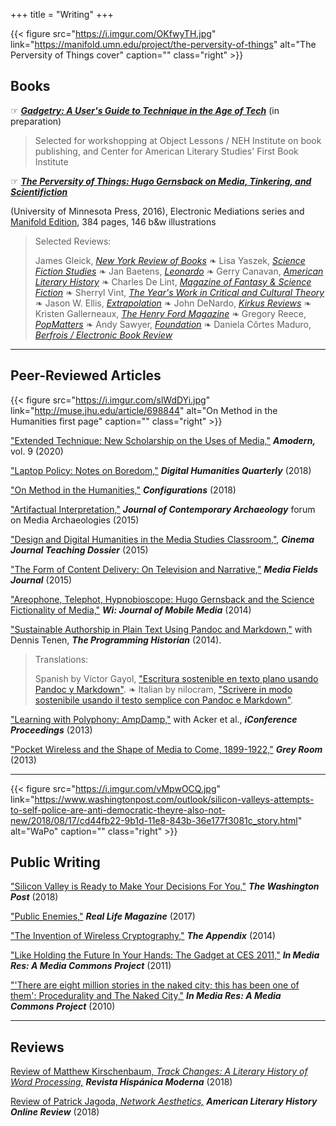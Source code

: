 +++
title = "Writing"
+++

{{< figure src="https://i.imgur.com/OKfwyTH.jpg" link="https://manifold.umn.edu/project/the-perversity-of-things" alt="The Perversity of Things cover" caption="" class="right" >}}

## Books

☞ [**_Gadgetry: A User's Guide to Technique in the Age of Tech_**](https://gadgetry.wythoff.net/) (in preparation)

> Selected for workshopping at Object Lessons / NEH Institute on book publishing, and Center for American Literary Studies' First Book Institute

☞ [**_The Perversity of Things: Hugo Gernsback on Media, Tinkering, and Scientifiction_**](https://www.upress.umn.edu/book-division/books/the-perversity-of-things)

(University of Minnesota Press, 2016), Electronic Mediations series and [Manifold Edition](https://manifold.umn.edu/project/the-perversity-of-things), 384 pages, 146 b&w illustrations

> Selected Reviews:
>
> James Gleick, [*New York Review of Books*](http://www.nybooks.com/daily/2017/01/31/hugo-gernsback-making-of-future-man/) ❧ Lisa Yaszek, [*Science Fiction Studies*](http://wythoff.net/pdf/yaszek_review.pdf) ❧ Jan Baetens, [*Leonardo*](https://www.leonardo.info/review/2017/02/review-of-the-perversity-of-things-hugo-gernsback-on-media-tinkering-and) ❧ Gerry Canavan, [*American Literary History*](http://wythoff.net/pdf/canavan_review.pdf) ❧ Charles De Lint, [*Magazine of Fantasy & Science Fiction*](/pdf/delint_review.pdf) ❧ Sherryl Vint, [*The Year's Work in Critical and Cultural Theory*](http://wythoff.net/pdf/vint_review.pdf) ❧ Jason W. Ellis, [*Extrapolation*](http://wythoff.net/pdf/ellis_review.pdf) ❧ John DeNardo, [*Kirkus Reviews*](https://www.kirkusreviews.com/features/learn-more-about-creators-science-fiction/) ❧ Kristen Gallerneaux, [*The Henry Ford Magazine*](http://wythoff.net/pdf/fordmuseum_review.pdf) ❧ Gregory Reece, [*PopMatters*](http://www.popmatters.com/review/hugh-gernsback-the-perversity-of-things-by-grant-wythoff/) ❧ Andy Sawyer, [*Foundation*](http://wythoff.net/pdf/sawyer_review.pdf) ❧ Daniela Côrtes Maduro, [*Berfrois / Electronic Book Review*](https://www.berfrois.com/2018/09/tinkering-with-media-and-fiction/)

<!-- Angelo Paura, [*Motherboard Italy (Vice)*](https://motherboard.vice.com/it/article/profilo-hugo-gernsback-amazing-stories / https://medium.com/italia/hugo-gernsback-luomo-che-ci-ha-fatto-innamorare-del-futuro-ec2fb2fbeebf#.j9f1l9x5y) ❧ Aurelio Cianciotta, [*Neural*](http://neural.it/2017/05/edited-by-grant-wythoff-the-perversity-of-things-hugo-gernsback-on-media-tinkering-and-scientifiction/) -->

<!-- {{< figure src="https://i.imgur.com/2O38NUc.jpg" alt="The Perversity of Things excerpt" caption="" class="right" >}} -->

***********

## Peer-Reviewed Articles

{{< figure src="https://i.imgur.com/slWdDYi.jpg" link="http://muse.jhu.edu/article/698844" alt="On Method in the Humanities first page" caption="" class="right" >}}

["Extended Technique: New Scholarship on the Uses of Media,"](https://amodern.net/article/amodern-9-techniques-technologies/) **_Amodern,_** vol. 9 (2020)

["Laptop Policy: Notes on Boredom,"](http://www.digitalhumanities.org/dhq/vol/12/2/000391/000391.html) **_Digital Humanities Quarterly_** (2018)

["On Method in the Humanities,"](http://muse.jhu.edu/article/698844) **_Configurations_** (2018)

["Artifactual Interpretation,"](http://wythoff.net/pdf/Wythoff_2015_Artifactual_Interpretation.pdf) **_Journal of Contemporary Archaeology_** forum on Media Archaeologies (2015)

["Design and Digital Humanities in the Media Studies Classroom,"](http://www.teachingmedia.org/design-and-dh-in-the-media-studies-classroom/), **_Cinema Journal Teaching Dossier_** (2015)

["The Form of Content Delivery: On Television and Narrative,"](http://mediafieldsjournal.squarespace.com/the-form-of-content-delivery/) **_Media Fields Journal_** (2015)

["Areophone, Telephot, Hypnobioscope: Hugo Gernsback and the Science Fictionality of Media,"](http://wi.mobilities.ca/grant-wythoff-aerophone-telephot-hypnobioscope-hugo-gernsbacks-media-theory/) **_Wi: Journal of Mobile Media_** (2014)

["Sustainable Authorship in Plain Text Using Pandoc and Markdown,"](http://programminghistorian.org/lessons/sustainable-authorship-in-plain-text-using-pandoc-and-markdown) with Dennis Tenen, **_The Programming Historian_** (2014).

> Translations:
>
> Spanish by Víctor Gayol, ["Escritura sostenible en texto plano usando Pandoc y Markdown"](https://programminghistorian.org/es/lecciones/escritura-sostenible-usando-pandoc-y-markdown). ❧ Italian by nilocram, ["Scrivere in modo sostenibile usando il testo semplice con Pandoc e Markdown"](https://nilocram.wordpress.com/2019/05/11/scrittura-sostenibile-con-markdown-e-pandoc/).

["Learning with Polyphony: AmpDamp,"](https://www.ideals.illinois.edu/bitstream/handle/2142/42533/525.pdf) with Acker et al., **_iConference Proceedings_** (2013)

["Pocket Wireless and the Shape of Media to Come, 1899-1922,"](http://wythoff.net/pdf/Wythoff_2013_Pocket_Wireless_and_the_Shape_of_Media_to_Come,_1899–1922.pdf) **_Grey Room_** (2013)

***********

{{< figure src="https://i.imgur.com/vMpwOCQ.jpg" link="https://www.washingtonpost.com/outlook/silicon-valleys-attempts-to-self-police-are-anti-democratic-theyre-also-not-new/2018/08/17/cd44fb22-9b1d-11e8-843b-36e177f3081c_story.html" alt="WaPo" caption="" class="right" >}}

## Public Writing

["Silicon Valley is Ready to Make Your Decisions For You,"](https://www.washingtonpost.com/outlook/silicon-valleys-attempts-to-self-police-are-anti-democratic-theyre-also-not-new/2018/08/17/cd44fb22-9b1d-11e8-843b-36e177f3081c_story.html) **_The Washington Post_** (2018)

["Public Enemies,"](http://reallifemag.com/public-enemies/) **_Real Life Magazine_** (2017)

["The Invention of Wireless Cryptography,"](http://theappendix.net/issues/2014/7/the-invention-of-wireless-cryptography) **_The Appendix_** (2014)

["Like Holding the Future In Your Hands: The Gadget at CES 2011,"](http://mediacommons.futureofthebook.org/imr/2011/01/12/holding-future-your-hands-gadget-ces-2011) **_In Media Res: A Media Commons Project_** (2011)

["'There are eight million stories in the naked city; this has been one of them': Procedurality and The Naked City,"](http://mediacommons.futureofthebook.org/imr/2010/03/10/there-are-eight-million-stories-naked-city-has-been-one-them-procedurality-and-naked-city) **_In Media Res: A Media Commons Project_** (2010)

***********

## Reviews

[Review of Matthew Kirschenbaum, *Track Changes: A Literary History of Word Processing,*](http://wythoff.net/pdf/kirschenbaum_review.pdf) **_Revista Hispánica Moderna_** (2018)

[Review of Patrick Jagoda, *Network Aesthetics,*](https://academic.oup.com/DocumentLibrary/ALH/Online%20Review%20Series%2015/15Grant%20Wythoff.pdf) **_American Literary History Online Review_** (2018)
